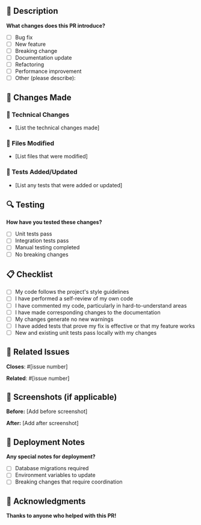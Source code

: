 ## 📝 Description

**What changes does this PR introduce?**

- [ ] Bug fix
- [ ] New feature
- [ ] Breaking change
- [ ] Documentation update
- [ ] Refactoring
- [ ] Performance improvement
- [ ] Other (please describe):

## 🎯 Changes Made

### 🔧 Technical Changes
- [List the technical changes made]

### 📁 Files Modified
- [List files that were modified]

### 🧪 Tests Added/Updated
- [List any tests that were added or updated]

## 🔍 Testing

**How have you tested these changes?**

- [ ] Unit tests pass
- [ ] Integration tests pass
- [ ] Manual testing completed
- [ ] No breaking changes

## 📋 Checklist

- [ ] My code follows the project's style guidelines
- [ ] I have performed a self-review of my own code
- [ ] I have commented my code, particularly in hard-to-understand areas
- [ ] I have made corresponding changes to the documentation
- [ ] My changes generate no new warnings
- [ ] I have added tests that prove my fix is effective or that my feature works
- [ ] New and existing unit tests pass locally with my changes

## 🔗 Related Issues

**Closes**: #[issue number]

**Related**: #[issue number]

## 📸 Screenshots (if applicable)

**Before:**
[Add before screenshot]

**After:**
[Add after screenshot]

## 🚀 Deployment Notes

**Any special notes for deployment?**

- [ ] Database migrations required
- [ ] Environment variables to update
- [ ] Breaking changes that require coordination

## 🙏 Acknowledgments

**Thanks to anyone who helped with this PR!**
